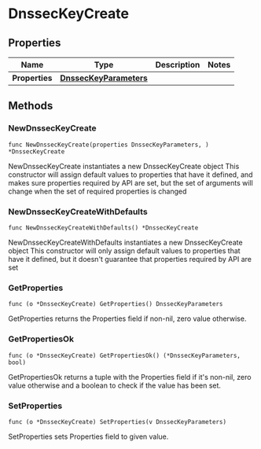 # DnssecKeyCreate

## Properties

|Name | Type | Description | Notes|
|------------ | ------------- | ------------- | -------------|
|**Properties** | [**DnssecKeyParameters**](DnssecKeyParameters.md) |  | |

## Methods

### NewDnssecKeyCreate

`func NewDnssecKeyCreate(properties DnssecKeyParameters, ) *DnssecKeyCreate`

NewDnssecKeyCreate instantiates a new DnssecKeyCreate object
This constructor will assign default values to properties that have it defined,
and makes sure properties required by API are set, but the set of arguments
will change when the set of required properties is changed

### NewDnssecKeyCreateWithDefaults

`func NewDnssecKeyCreateWithDefaults() *DnssecKeyCreate`

NewDnssecKeyCreateWithDefaults instantiates a new DnssecKeyCreate object
This constructor will only assign default values to properties that have it defined,
but it doesn't guarantee that properties required by API are set

### GetProperties

`func (o *DnssecKeyCreate) GetProperties() DnssecKeyParameters`

GetProperties returns the Properties field if non-nil, zero value otherwise.

### GetPropertiesOk

`func (o *DnssecKeyCreate) GetPropertiesOk() (*DnssecKeyParameters, bool)`

GetPropertiesOk returns a tuple with the Properties field if it's non-nil, zero value otherwise
and a boolean to check if the value has been set.

### SetProperties

`func (o *DnssecKeyCreate) SetProperties(v DnssecKeyParameters)`

SetProperties sets Properties field to given value.



